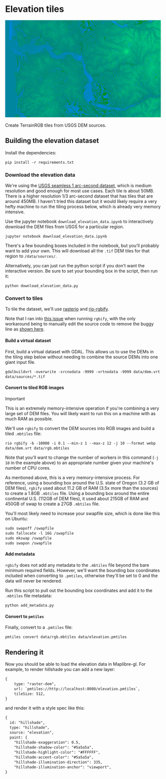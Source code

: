 # Elevation tiles

![Raw terrain RGB tiles](./elevation.png)

Create TerrainRGB tiles from USGS DEM sources.

## Building the elevation dataset

Install the dependencies:

```
pip install -r requirements.txt
```

### Download the elevation data

We're using the [USGS seamless 1 arc-second dataset](https://www.usgs.gov/faqs/what-types-elevation-datasets-are-available-what-formats-do-they-come-and-where-can-i-download), which is medium resolution and good enough for most use cases. Each tile is about 50MB. There is a higher resolution 1/3 arc-second dataset that has tiles that are around 450MB. I haven't tried this dataset but it would likely require a very hefty machine to run the tiling process below, which is already very memory intensive.

Use the jupyter notebook `download_elevation_data.ipynb` to interactively download the DEM files from USGS for a particular region.

```
jupyter notebook download_elevation_data.ipynb
```

There's a few bounding boxes included in the notebook, but you'll probably want to add your own. This will download all the `.tif` DEM tiles for that region to `/data/sources/`.

Alternatively, you can just run the python script if you don't want the interactive version. Be sure to set your bounding box in the script, then run it:

```
python download_elevation_data.py
```

### Convert to tiles

To tile the dataset, we'll use [rasterio](https://rasterio.readthedocs.io/en/latest/index.html) and [rio-rgbify](https://github.com/mapbox/rio-rgbify).

Note that I ran into [this issue](https://github.com/mapbox/rio-rgbify/issues/39) when running `rgbify`, with the only workaround being to manually edit the source code to remove the buggy line as [shown here](https://github.com/acalcutt/rio-rgbify/commit/6db4f8baf4d78e157e02c67b05afae49289f9ef1).

#### Build a virtual dataset

First, build a virtual dataset with GDAL. This allows us to use the DEMs in the tiling step below without needing to combine the source DEMs into one giant input file.

```
gdalbuildvrt -overwrite -srcnodata -9999 -vrtnodata -9999 data/dem.vrt data/sources/*.tif
```

#### Convert to tiled RGB images

> [!IMPORTANT]
> This is an extremely memory-intensive operation if you're combining a very large set of DEM files. You will likely want to run this on a machine with as much RAM as possible.

We'll use `rgbify` to convert the DEM sources into RGB images and build a tiled `.mbtiles` file:

```
rio rgbify -b -10000 -i 0.1 --min-z 1 --max-z 12 -j 10 --format webp data/dem.vrt data/rgb.mbtiles
```

Note that you'll want to change the number of workers in this command (`-j 10` in the example above) to an appropriate number given your machine's number of CPU cores.

As mentioned above, this is a very memory-intensive process. For reference, using a bounding box around the U.S. state of Oregon (3.2 GB of DEM files), `rgbify` used about 11.2 GB of RAM (3.5x more than the sources) to create a 1.8GB `.mbtiles` file. Using a bounding box around the entire continental U.S. (112GB of DEM files), it used about 215GB of RAM and 450GB of swap to create a 27GB `.mbtiles` file.

You'll most likely need to increase your swapfile size, which is done like this on Ubuntu:

```
sudo swapoff /swapfile
sudo fallocate -l 16G /swapfile
sudo mkswap /swapfile
sudo swapon /swapfile
```

#### Add metadata

`rgbify` does not add any metadata to the `.mbtiles` file beyond the bare minimum required fields. However, we'll want the bounding box coordinates included when converting to `.pmtiles`, otherwise they'll be set to 0 and the data will never be rendered.

Run this script to pull out the bounding box coordinates and add it to the `.mbtiles` file metadata:

```
python add_metadata.py
```

#### Convert to `pmtiles`

Finally, convert to a `.pmtiles` file:

```
pmtiles convert data/rgb.mbtiles data/elevation.pmtiles
```

## Rendering it

Now you should be able to load the elevation data in Maplibre-gl. For example, to render hillshade you can add a new layer:

```
{
    type: "raster-dem",
    url: `pmtiles://http://localhost:8080/elevation.pmtiles`,
    tileSize: 512,
}
```

and render it with a style spec like this:

```
{
  id: "hillshade",
  type: "hillshade",
  source: "elevation",
  paint: {
    "hillshade-exaggeration": 0.5,
    "hillshade-shadow-color": "#5a5a5a",
    "hillshade-highlight-color": "#FFFFFF",
    "hillshade-accent-color": "#5a5a5a",
    "hillshade-illumination-direction": 335,
    "hillshade-illumination-anchor": "viewport",
}
```
